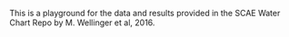 This is a playground for the data and results provided
in the SCAE Water Chart Repo by M. Wellinger et al, 2016.